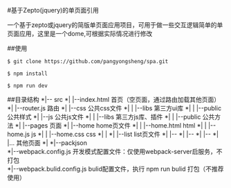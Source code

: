 #基于Zepto(jquery)的单页面引用

一个基于zepto或jquery的简版单页面应用项目，可用于做一些交互逻辑简单的单页面应用，这里是一个dome,可根据实际情况进行修改

##使用

    $ git clone https://github.com/pangyongsheng/spa.git

    $ npm install

    $ npm run dev

##目录结构
*|-- src
*|     |--index.html             首页（空页面，通过路由加载其他页面）
*|     |--router.js              路由
*|     |--css                    公共css文件
*|     |   |--libs                   第三方ui库
*|     |   |--public                 公共样式
*|     |--js                     公共js文件
*|     |   |--libs                   第三方js库、插件
*|     |   |--public                 公共方法
*|     |--pages                  页面
*|          |--home              home页文件
*|          |   |--home.html         html
*|          |   |--home.js           js
*|          |   |--home.css          css
*|          |
*|          |--list              list页文件
*|               |--
*|               |--
*|               |--
*|          |...                 其他页面
*|
*|--packjson                     
*|--webpack.config.js            开发模式配置文件：仅使用webpack-server启服务，不打包    
*|--webpack.bulid.config.js      bulid配置文件，执行 npm run bulid 打包（不推荐使用）
